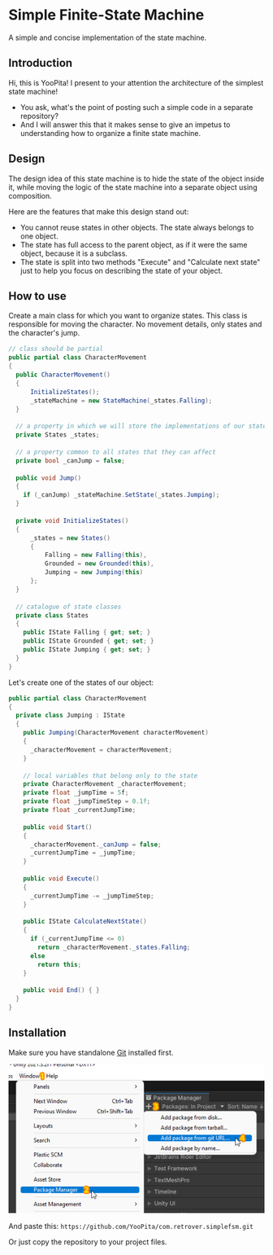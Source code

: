 # Simple Finite-State Machine

A simple and concise implementation of the state machine.

## Introduction

Hi, this is YooPita! I present to your attention the architecture of the simplest state machine!

- You ask, what's the point of posting such a simple code in a separate repository?
- And I will answer this that it makes sense to give an impetus to understanding how to organize a finite state machine.

## Design

The design idea of this state machine is to hide the state of the object inside it, while moving the logic of the state machine into a separate object using composition.

Here are the features that make this design stand out:
- You cannot reuse states in other objects. The state always belongs to one object.
- The state has full access to the parent object, as if it were the same object, because it is a subclass.
- The state is split into two methods "Execute" and "Calculate next state" just to help you focus on describing the state of your object.

## How to use

Create a main class for which you want to organize states. This class is responsible for moving the character. No movement details, only states and the character's jump.
```c#
// class should be partial
public partial class CharacterMovement
{
  public CharacterMovement()
  {
      InitializeStates();
      _stateMachine = new StateMachine(_states.Falling);
  }
  
  // a property in which we will store the implementations of our states
  private States _states;
  
  // a property common to all states that they can affect
  private bool _canJump = false;
  
  public void Jump()
  {
    if (_canJump) _stateMachine.SetState(_states.Jumping);
  }
  
  private void InitializeStates()
  {
      _states = new States()
      {
          Falling = new Falling(this),
          Grounded = new Grounded(this),
          Jumping = new Jumping(this)
      };
  }
  
  // catalogue of state classes
  private class States
  {
    public IState Falling { get; set; }
    public IState Grounded { get; set; }
    public IState Jumping { get; set; }
  }
}
```

Let's create one of the states of our object:
```c#
public partial class CharacterMovement
{
  private class Jumping : IState
  {
    public Jumping(CharacterMovement characterMovement)
    {
      _characterMovement = characterMovement;
    }

    // local variables that belong only to the state
    private CharacterMovement _characterMovement;
    private float _jumpTime = 5f;
    private float _jumpTimeStep = 0.1f;
    private float _currentJumpTime;
    
    public void Start()
    {
      _characterMovement._canJump = false;
      _currentJumpTime = _jumpTime;
    }

    public void Execute()
    {
      _currentJumpTime -= _jumpTimeStep;
    }

    public IState CalculateNextState()
    {
      if (_currentJumpTime <= 0)
        return _characterMovement._states.Falling;
      else
        return this;
    }

    public void End() { }
  }
}
```

## Installation

Make sure you have standalone [Git](https://git-scm.com/downloads) installed first.

![alt text](https://github.com/YooPita/com.retrover.retrotvfx/blob/main/DemoImages/installation.png)

And paste this: `https://github.com/YooPita/com.retrover.simplefsm.git`

Or just copy the repository to your project files.

